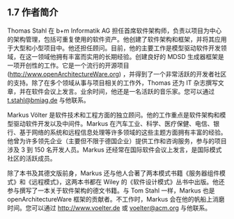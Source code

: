 ## 1.7 作者简介
Thomas Stahl 在 b+m Informatik AG 担任首席软件架构师，负责以项目为中心的架构管理，包括可重复使用的软件资产。他创建了软件架构和框架，并将其应用于大型和小型项目中。他还担任顾问。目前，他的主要工作是模型驱动软件开发领域，在这一领域他拥有丰富而实用的长期经验。创建良好的 MDSD 生成器框架是一项开创性的工作。它是一个流行的开源项目 (http://www.openArchitectureWare.org) ，并得到了一个非常活跃的开发者社区的支持。除了在多个领域从事与项目相关的工作外，Thomas 还为 IT 杂志撰写文章，并在软件会议上发言。业余时间，他还是一名活跃的音乐家。您可以通过 t.stahl@bmiag.de 与他联系。

Markus Völter 是软件技术和工程方面的独立顾问。他的工作重点是软件架构和模型驱动软件开发以及中间件。Markus 在汽车工业、科学、医疗保健、电信、银行、基于网络的系统和远程信息处理等许多领域的这些主题方面拥有丰富的经验。他曾为许多领先企业（主要但不限于德国企业）提供工作和咨询服务，参与的项目涉及 3 到 150 名开发人员。Markus 还经常在国际软件会议上发言，是国际模式社区的活跃成员。

除了本书及其德文版前身，Markus 还与他人合著了两本模式书籍《服务器组件模式》和《远程模式》，这两本书都在 Wiley 的《软件设计模式》丛书中出版。他还参与撰写了一本关于软件架构的德文书籍。与 Tom Stahl 一样，Markus 也是 openArchitectureWare 框架的贡献者。不工作时，Markus 会在他的帆船上消磨时间。您可以通过 http://www.voelter.de 或 voelter@acm.org 与他联系。
